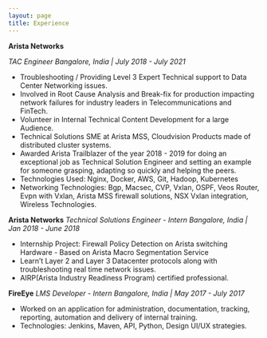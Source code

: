 ```yaml
---
layout: page
title: Experience
---
```

**Arista Networks**

*TAC Engineer Bangalore, India | July 2018 - July 2021*

- Troubleshooting / Providing Level 3 Expert Technical support to Data Center Networking issues.
- Involved in Root Cause Analysis and Break-fix for production impacting network failures for industry leaders in Telecommunications and FinTech.
- Volunteer in Internal Technical Content Development for a large Audience.
- Technical Solutions SME at Arista MSS, Cloudvision Products made of distributed cluster systems.
- Awarded Arista Trailblazer of the year 2018 - 2019 for doing an exceptional job as Technical Solution Engineer and setting an example for someone grasping, adapting so quickly and helping the peers.
- Technologies Used: Nginx, Docker, AWS, Git, Hadoop, Kubernetes
- Networking Technologies: Bgp, Macsec, CVP, Vxlan, OSPF, Veos Router, Evpn with Vxlan, Arista MSS firewall solutions, NSX Vxlan integration, Wireless Technologies.

**Arista Networks**
*Technical Solutions Engineer - Intern Bangalore, India | Jan 2018 - June 2018*
- Internship Project: Firewall Policy Detection on Arista switching Hardware - Based on Arista Macro Segmentation Service
- Learn’t Layer 2 and Layer 3 Datacenter protocols along with troubleshooting real time network issues.
- AIRP(Arista Industry Readiness Program) certified professional.

**FireEye**
*LMS Developer - Intern Bangalore, India | May 2017 - July 2017*
- Worked on an application for administration, documentation, tracking, reporting, automation and delivery of internal training.
- Technologies: Jenkins, Maven, API, Python, Design UI/UX strategies.
